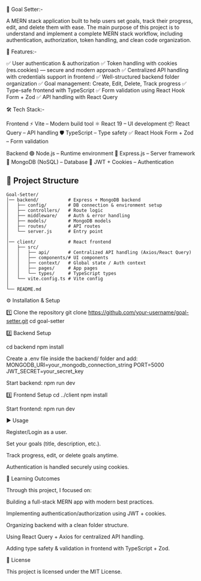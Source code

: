 🎯 Goal Setter:-

A MERN stack application built to help users set goals, track their progress, edit, and delete them with ease.
The main purpose of this project is to understand and implement a complete MERN stack workflow, including authentication, authorization, token handling, and clean code organization.

🚀 Features:-

✅ User authentication & authorization
✅ Token handling with cookies (res.cookies) — secure and modern approach
✅ Centralized API handling with credentials support in frontend
✅ Well-structured backend folder organization
✅ Goal management: Create, Edit, Delete, Track progress
✅ Type-safe frontend with TypeScript
✅ Form validation using React Hook Form + Zod
✅ API handling with React Query

🛠️ Tech Stack:-

Frontend
⚡ Vite – Modern build tool
⚛️ React 19 – UI development
📦 React Query – API handling
🛡️ TypeScript – Type safety
✅ React Hook Form + Zod – Form validation

Backend
🟢 Node.js – Runtime environment
🚏 Express.js – Server framework
🍃 MongoDB (NoSQL) – Database
🔑 JWT + Cookies – Authentication

## 📂 Project Structure

```
Goal-Setter/
│── backend/           # Express + MongoDB backend
│   ├── config/        # DB connection & environment setup
│   ├── controllers/   # Route logic
│   ├── middleware/    # Auth & error handling
│   ├── models/        # MongoDB models
│   ├── routes/        # API routes
│   └── server.js      # Entry point
│
│── client/            # React frontend
│   ├── src/
│   │   ├── api/       # Centralized API handling (Axios/React Query)
│   │   ├── components/# UI components
│   │   ├── context/   # Global state / Auth context
│   │   ├── pages/     # App pages
│   │   └── types/     # TypeScript types
│   └── vite.config.ts # Vite config
│
└── README.md
```
⚙️ Installation & Setup

1️⃣ Clone the repository
git clone https://github.com/your-username/goal-setter.git
cd goal-setter

2️⃣ Backend Setup

cd backend
npm install

Create a .env file inside the backend/ folder and add:
MONGODB_URI=your_mongodb_connection_string
PORT=5000
JWT_SECRET=your_secret_key

Start backend:
npm run dev

3️⃣ Frontend Setup
cd ../client
npm install

Start frontend:
npm run dev

▶️ Usage

Register/Login as a user.

Set your goals (title, description, etc.).

Track progress, edit, or delete goals anytime.

Authentication is handled securely using cookies.

🎯 Learning Outcomes

Through this project, I focused on:

Building a full-stack MERN app with modern best practices.

Implementing authentication/authorization using JWT + cookies.

Organizing backend with a clean folder structure.

Using React Query + Axios for centralized API handling.

Adding type safety & validation in frontend with TypeScript + Zod.

📜 License

This project is licensed under the MIT License.

